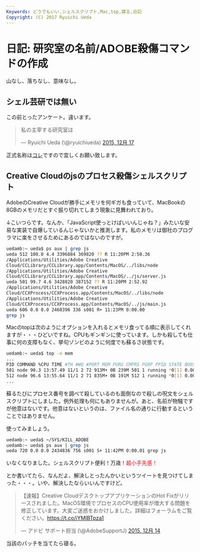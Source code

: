 ```yaml
---
Keywords: どうでもいい,シェルスクリプト,Mac,top,寝る,日記
Copyright: (C) 2017 Ryuichi Ueda
---
```


# 日記: 研究室の名前/AD○BE殺傷コマンドの作成
山なし、落ちなし、意味なし。

<h2>シェル芸研では無い</h2>

この前とったアンケート。違います。

<blockquote class="twitter-tweet" lang="ja"><p lang="ja" dir="ltr">私の主宰する研究室は</p>&mdash; Ryuichi Ueda (\@ryuichiueda) <a href="https://twitter.com/ryuichiueda/status/677502473729212416">2015, 12月 17</a></blockquote>
<script async src="//platform.twitter.com/widgets.js" charset="utf-8"></script>

正式名称は<a href="https://lab.ueda.asia/" target="_blank">コレ</a>ですので宜しくお願い致します。

<h2>Creative Cloudのjsのプロセス殺傷シェルスクリプト</h2>

AdobeのCreative Cloudが勝手にメモリを何ギガも食っていて、MacBookの8GBのメモリだとすぐ振り切れてしまう現象に見舞われており。

↓こいつらです。なんか、「JavaScript使っとけばいいんじゃね？」みたいな安易な実装で自爆しているんじゃないかと推測します。私のメモリは御社のプログラマに楽をさせるためにあるのではないのですが。

```bash
uedamb:~ ueda$ ps aux | grep js
ueda 512 100.0 4.4 3396884 369820 ?? R 11:20PM 2:50.36 
/Applications/Utilities/Adobe Creative 
Cloud/CCLibrary/CCLibrary.app/Contents/MacOS/../libs/node 
/Applications/Utilities/Adobe Creative 
Cloud/CCLibrary/CCLibrary.app/Contents/MacOS/../js/server.js
ueda 501 99.7 4.6 3428820 387152 ?? R 11:20PM 2:52.92 
/Applications/Utilities/Adobe Creative 
Cloud/CCXProcess/CCXProcess.app/Contents/MacOS/../libs/node 
/Applications/Utilities/Adobe Creative 
Cloud/CCXProcess/CCXProcess.app/Contents/MacOS/../js/main.js
ueda 606 0.0 0.0 2460396 336 s001 R+ 11:23PM 0:00.00 
grep js
```

Macのtopは次のようにオプションを入れるとメモリ食ってる順に表示してくれますが・・・ひどいですね。CPUもギンギンに使っています。しかも殺しても仕事に何の支障もなく、挙句ゾンビのように何度でも蘇るさ状態です。

```bash
uedamb:~ ueda$ top -o mem
...
PID COMMAND %CPU TIME #TH #WQ #PORT MEM PURG CMPRS PGRP PPID STATE BOOSTS %CPU_ME
501 node 90.3 13:57.49 11/1 2 72 913M+ 0B 239M 501 1 running *0[1] 0.00000
512 node 96.6 13:55.64 11/1 2 71 835M+ 0B 191M 512 1 running *0[1] 0.00000
...
```


蘇るたびにプロセス番号を調べて殺しているのも面倒なので殺しの呪文をシェルスクリプトにしました。例外処理も何にもありませんが。あと、名前が物騒ですが他意はないです。他意はないというのは、ファイル名の通りに行動するということではありません。

<script src="https://gist.github.com/ryuichiueda/d2c18dca992d446204aa.js"></script>


使ってみましょう。

```bash
uedamb:~ ueda$ ~/SYS/KILL_ADOBE 
uedamb:~ ueda$ ps aux | grep js
ueda 720 0.0 0.0 2434836 756 s001 S+ 11:42PM 0:00.01 grep js
```

いなくなりました。シェルスクリプト便利！万歳！<span style="color:red">超小手先感！</span>

とか書いてたら、なんだよ、解決しとったんかいというツイートを見つけてしまった・・・。いや、解決したならいいんですけど。


<blockquote class="twitter-tweet" lang="ja"><p lang="ja" dir="ltr">【速報】Creative CloudデスクトップアプリケーションのHot Fixがリリースされました。MacOS環境でプロセスのCPU使用率が増大する問題を修正しています。大変ご迷惑をおかけしました。詳細はフォーラムをご覧ください。<a href="https://t.co/iYMlBTpza1">https://t.co/iYMlBTpza1</a></p>&mdash; アドビ サポート担当 (\@AdobeSupportJ) <a href="https://twitter.com/AdobeSupportJ/status/676210177289269249">2015, 12月 14</a></blockquote>
<script async src="//platform.twitter.com/widgets.js" charset="utf-8"></script>


当該のパッチを当てたら寝る。
